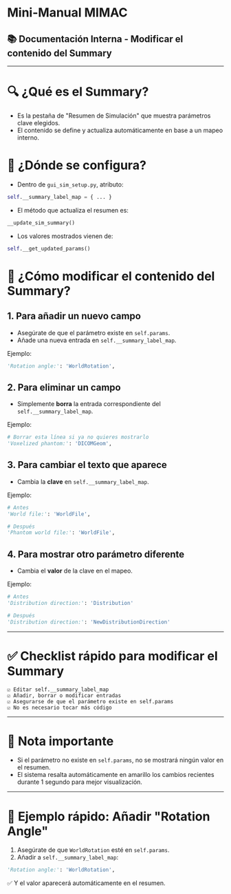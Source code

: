 # Mini-Manual MIMAC
## 📚 Documentación Interna - Modificar el contenido del Summary

---

# 🔍 ¿Qué es el Summary?

- Es la pestaña de "Resumen de Simulación" que muestra parámetros clave elegidos.
- El contenido se define y actualiza automáticamente en base a un mapeo interno.


# 🔹 ¿Dónde se configura?

- Dentro de `gui_sim_setup.py`, atributo:

```python
self.__summary_label_map = { ... }
```

- El método que actualiza el resumen es:

```python
__update_sim_summary()
```

- Los valores mostrados vienen de:

```python
self.__get_updated_params()
```


# 🔹 ¿Cómo modificar el contenido del Summary?


## 1. Para añadir un nuevo campo

- Asegúrate de que el parámetro existe en `self.params`.
- Añade una nueva entrada en `self.__summary_label_map`.

Ejemplo:
```python
'Rotation angle:': 'WorldRotation',
```


## 2. Para eliminar un campo

- Simplemente **borra** la entrada correspondiente del `self.__summary_label_map`.

Ejemplo:
```python
# Borrar esta línea si ya no quieres mostrarlo
'Voxelized phantom:': 'DICOMGeom',
```


## 3. Para cambiar el texto que aparece

- Cambia la **clave** en `self.__summary_label_map`.

Ejemplo:
```python
# Antes
'World file:': 'WorldFile',

# Después
'Phantom world file:': 'WorldFile',
```


## 4. Para mostrar otro parámetro diferente

- Cambia el **valor** de la clave en el mapeo.

Ejemplo:
```python
# Antes
'Distribution direction:': 'Distribution'

# Después
'Distribution direction:': 'NewDistributionDirection'
```


---

# ✅ Checklist rápido para modificar el Summary

```
☑ Editar self.__summary_label_map
☑ Añadir, borrar o modificar entradas
☑ Asegurarse de que el parámetro existe en self.params
☑ No es necesario tocar más código
```


---

# 🔹 Nota importante

- Si el parámetro no existe en `self.params`, no se mostrará ningún valor en el resumen.
- El sistema resalta automáticamente en amarillo los cambios recientes durante 1 segundo para mejor visualización.

---

# 🔹 Ejemplo rápido: Añadir "Rotation Angle"

1. Asegúrate de que `WorldRotation` esté en `self.params`.
2. Añadir a `self.__summary_label_map`:

```python
'Rotation angle:': 'WorldRotation',
```

✅ Y el valor aparecerá automáticamente en el resumen.

